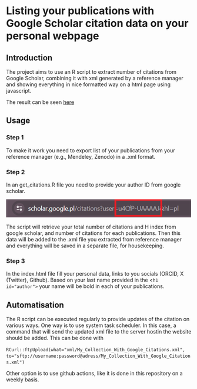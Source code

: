 # Listing your publications with Google Scholar citation data on your personal webpage

## Introduction

The project aims to use an R script to extract number of citations from Google Scholar, combining it with xml generated by a reference manager and showing everything in nice formatted way on a html page using javascript.

The result can be seen [here](https://mmikolaj.github.io/My-Publications-With-GScholar-Citations/)

## Usage

### Step 1

To make it work you need to export list of your publications from your reference manager (e.g., Mendeley, Zenodo) in a .xml format.

### Step 2

In an get_citations.R file you need to provide your author ID from google scholar.

![Google Scholar author ID](GS_ID.png)

The script will retrieve your total number of citations and H index from google scholar, and number of citations for each publications. Then this data will be added to the .xml file you extracted from reference manager and everything will be saved in a separate file, for housekeeping.

### Step 3

In the index.html file fill your personal data, links to you socials (ORCID, X (Twitter), Github). Based on your last name provided in the \<`h1 id="author">` your name will be bold in each of your publications.

## Automatisation

The R script can be executed regularly to provide updates of the citation on various ways. One way is to use system task scheduler. In this case, a command that will send the updated xml file to the server hostin the website should be added. This can be done with

`RCurl::ftpUpload(what="xml/My_Collection_With_Google_Citations.xml",       to="sftp://username:password@adress/My_Collection_With_Google_Citations.xml")`

Other option is to use github actions, like it is done in this repository on a weekly basis.
